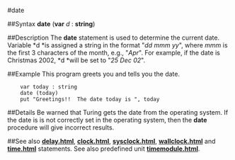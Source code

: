 
#date

##Syntax
**date** (**var** *d* : **string**)



##Description
The **date** statement is used to determine the current date. Variable *d *is assigned a string in the format "*dd mmm yy*", where *mmm* is the first 3 characters of the month, e.g., "*Apr*". For example, if the date is Christmas 2002, *d *will be set to "*25 Dec 02*".



##Example
This program greets you and tells you the date.


        var today : string
        date (today)
        put "Greetings!!  The date today is ", today
##Details
Be warned that Turing gets the date from the operating system. If the date is is not correctly set in the operating system, then the **date** procedure will give incorrect results.



##See also
**[delay.html](delay)**, **[clock.html](clock)**, **[sysclock.html](sysclock)**, **[wallclock.html](wallclock)** and **[time.html](time)** statements. 
See also predefined unit **[timemodule.html](Time)**.


